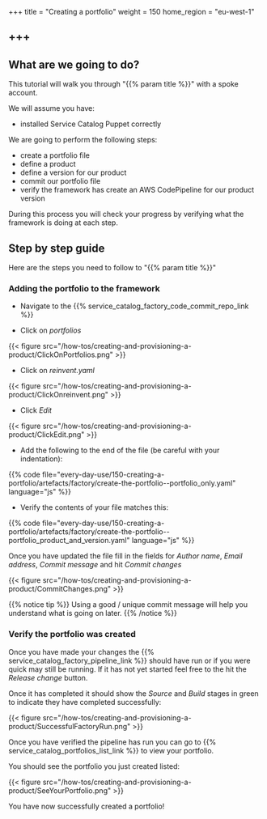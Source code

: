 +++
title = "Creating a portfolio"
weight = 150
home_region = "eu-west-1"

+++
---


## What are we going to do?

This tutorial will walk you through "{{% param title %}}" with a spoke account.

We will assume you have:
 
 - installed Service Catalog Puppet correctly

We are going to perform the following steps:

- create a portfolio file
- define a product
- define a version for our product
- commit our portfolio file
- verify the framework has create an AWS CodePipeline for our product version

During this process you will check your progress by verifying what the framework is doing at each step.


## Step by step guide

Here are the steps you need to follow to "{{% param title %}}"

### Adding the portfolio to the framework

- Navigate to the {{% service_catalog_factory_code_commit_repo_link %}} 

- Click on *portfolios*

{{< figure src="/how-tos/creating-and-provisioning-a-product/ClickOnPortfolios.png" >}}

- Click on *reinvent.yaml*

{{< figure src="/how-tos/creating-and-provisioning-a-product/ClickOnreinvent.png" >}}

- Click *Edit*

{{< figure src="/how-tos/creating-and-provisioning-a-product/ClickEdit.png" >}}

- Add the following to the end of the file (be careful with your indentation):

{{% code file="every-day-use/150-creating-a-portfolio/artefacts/factory/create-the-portfolio--portfolio_only.yaml" language="js" %}}
 
- Verify the contents of your file matches this:

{{% code file="every-day-use/150-creating-a-portfolio/artefacts/factory/create-the-portfolio--portfolio_product_and_version.yaml" language="js" %}}

Once you have updated the file fill in the fields for *Author name*, *Email address*, *Commit message* and hit 
*Commit changes*

{{< figure src="/how-tos/creating-and-provisioning-a-product/CommitChanges.png" >}}

{{% notice tip %}}
Using a good / unique commit message will help you understand what is going on later.
{{% /notice %}}


### Verify the portfolio was created

Once you have made your changes the {{% service_catalog_factory_pipeline_link %}} should have run or if you were quick 
may still be running.  If it has not yet started feel free to the hit the *Release change* button.

Once it has completed it should show the *Source* and *Build* stages in green to indicate they have completed 
successfully:

{{< figure src="/how-tos/creating-and-provisioning-a-product/SuccessfulFactoryRun.png" >}}

Once you have verified the pipeline has run you can go to {{% service_catalog_portfolios_list_link %}} to view your
portfolio.

You should see the portfolio you just created listed:

{{< figure src="/how-tos/creating-and-provisioning-a-product/SeeYourPortfolio.png" >}}

You have now successfully created a portfolio!

